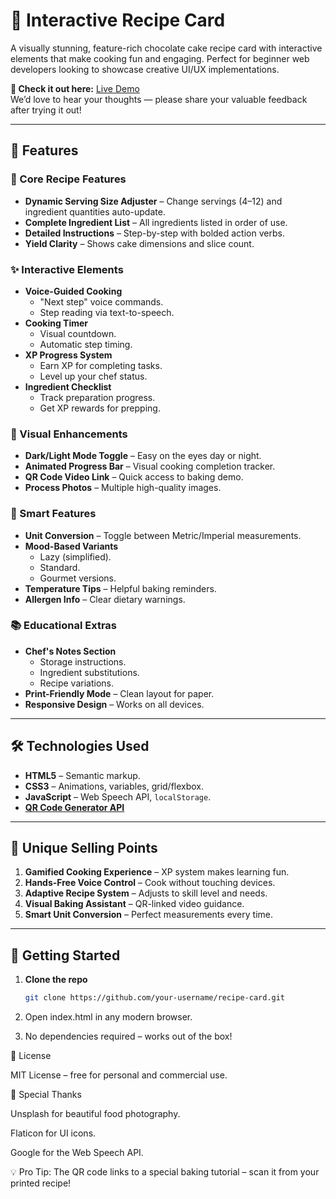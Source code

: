 # 🍫 Interactive Recipe Card

A visually stunning, feature-rich chocolate cake recipe card with interactive elements that make cooking fun and engaging. Perfect for beginner web developers looking to showcase creative UI/UX implementations.

**🔗 Check it out here:** [Live Demo](https://aneeshsrinivas.github.io/recipe-card/)  
We’d love to hear your thoughts — please share your valuable feedback after trying it out!

---

## 🚀 Features

### 🍴 Core Recipe Features
- **Dynamic Serving Size Adjuster** – Change servings (4–12) and ingredient quantities auto-update.
- **Complete Ingredient List** – All ingredients listed in order of use.
- **Detailed Instructions** – Step-by-step with bolded action verbs.
- **Yield Clarity** – Shows cake dimensions and slice count.

### ✨ Interactive Elements
- **Voice-Guided Cooking**
  - "Next step" voice commands.
  - Step reading via text-to-speech.
- **Cooking Timer**
  - Visual countdown.
  - Automatic step timing.
- **XP Progress System**
  - Earn XP for completing tasks.
  - Level up your chef status.
- **Ingredient Checklist**
  - Track preparation progress.
  - Get XP rewards for prepping.

### 🎨 Visual Enhancements
- **Dark/Light Mode Toggle** – Easy on the eyes day or night.
- **Animated Progress Bar** – Visual cooking completion tracker.
- **QR Code Video Link** – Quick access to baking demo.
- **Process Photos** – Multiple high-quality images.

### 🧠 Smart Features
- **Unit Conversion** – Toggle between Metric/Imperial measurements.
- **Mood-Based Variants**
  - Lazy (simplified).
  - Standard.
  - Gourmet versions.
- **Temperature Tips** – Helpful baking reminders.
- **Allergen Info** – Clear dietary warnings.

### 📚 Educational Extras
- **Chef's Notes Section**
  - Storage instructions.
  - Ingredient substitutions.
  - Recipe variations.
- **Print-Friendly Mode** – Clean layout for paper.
- **Responsive Design** – Works on all devices.

---

## 🛠️ Technologies Used
- **HTML5** – Semantic markup.
- **CSS3** – Animations, variables, grid/flexbox.
- **JavaScript** – Web Speech API, `localStorage`.
- **[QR Code Generator API](https://goqr.me/api/)**

---

## 🌟 Unique Selling Points
1. **Gamified Cooking Experience** – XP system makes learning fun.
2. **Hands-Free Voice Control** – Cook without touching devices.
3. **Adaptive Recipe System** – Adjusts to skill level and needs.
4. **Visual Baking Assistant** – QR-linked video guidance.
5. **Smart Unit Conversion** – Perfect measurements every time.

---

## 🚀 Getting Started
1. **Clone the repo**
   ```bash
   git clone https://github.com/your-username/recipe-card.git
   
2. Open index.html in any modern browser.

3. No dependencies required – works out of the box!

📜 License

MIT License – free for personal and commercial use.

🙏 Special Thanks

Unsplash for beautiful food photography.

Flaticon for UI icons.

Google for the Web Speech API.

💡 Pro Tip: The QR code links to a special baking tutorial – scan it from your printed recipe!
